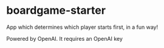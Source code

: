 # boardgame-starter
App which determines which player starts first, in a fun way!

Powered by OpenAI. It requires an OpenAI key
